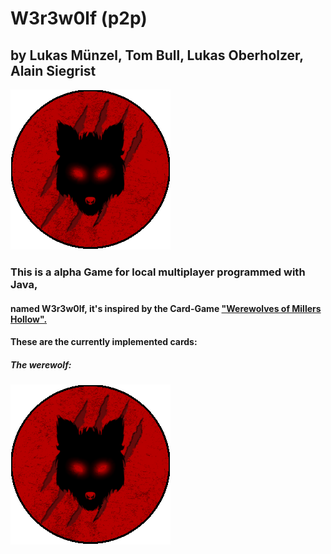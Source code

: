 # W3r3w0lf (p2p)

## by Lukas Münzel, Tom Bull, Lukas Oberholzer, Alain Siegrist
<Karten>
<TCP IP basiert>


![Game-Icon](https://raw.githubusercontent.com/2f4st4u/w3r3w0lf/file/WerwolfGameIcon.png) 
### This is a alpha Game for local multiplayer programmed with Java,
#### named W3r3w0lf, it's inspired by the Card-Game ["Werewolves of Millers Hollow".](https://www.amazon.com/Asmodee-849418-Werewolves-Millers-Hollow/dp/B0009Z3M8S/ref=sr_1_4?ie=UTF8&qid=1502459656&sr=8-4&keywords=werewolf+card+game)

#### These are the currently implemented cards:
##### The werewolf:
![Game-Icon](https://raw.githubusercontent.com/2f4st4u/w3r3w0lf/file/WerwolfGameIcon.png)
